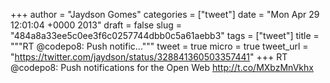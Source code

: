 
+++
author = "Jaydson Gomes"
categories = ["tweet"]
date = "Mon Apr 29 12:01:04 +0000 2013"
draft = false
slug = "484a8a33ee5c0ee3f6c0257744dbb0c5a61aebb3"
tags = ["tweet"]
title = """RT @codepo8: Push notific..."""
tweet = true
micro = true
tweet_url = "https://twitter.com/jaydson/status/328841360503357441"
+++
RT @codepo8: Push notifications for the Open Web http://t.co/MXbzMnVkhx
